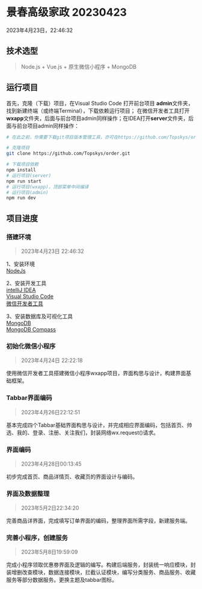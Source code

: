 # 景春高级家政 20230423
‎2023‎年‎4‎月‎23‎日，‏‎22:46:32

## 技术选型
> Node.js + Vue.js + 原生微信小程序 + MongoDB

## 运行项目

首先，克隆（下载）项目，在Visual Studio Code 打开前台项目 **admin**文件夹，找到新建终端（或终端Terminal），下载依赖运行项目；
在微信开发者工具打开**wxapp**文件夹，后面与前台项目admin同样操作；在IDEA打开**server**文件夹，后面与前台项目admin同样操作：
```bash
# 在此之前，你需要下载git项目版本管理工具，亦可在https://github.com/Topskys/order.git上直接下载项目zip再导入编译器运行

# 克隆项目
git clone https://github.com/Topskys/order.git

# 下载项目依赖
npm install
# 运行项目(server)
npm run start
# 运行项目(wxapp)，顶部菜单中间编译
# 运行项目(admin)
npm run dev
```


## 项目进度

### 搭建环境
> ‎2023‎年‎4‎月‎23‎日 ‏‎22:46:32

1、安装环境  
[NodeJs](https://nodejs.org/dist/v18.13.0/node-v18.13.0-x64.msi)

2、安装开发工具  
[intelliJ IDEA](https://www.jetbrains.com/)  
[Visual Studio Code](https://code.visualstudio.com/)  
[微信开发者工具](https://developers.weixin.qq.com/miniprogram/dev/devtools/download.html)

3、安装数据库及可视化工具  
[MongoDB](https://www.mongodb.com/)  
[MongoDB Compass](https://www.mongodb.com/products/compass)

### 初始化微信小程序
> ‎2023‎年‎4‎月‎24‎日 ‏‎22:22:18

使用微信开发者工具搭建微信小程序wxapp项目，界面构思与设计，构建界面基础框架。

### Tabbar界面编码
> 2023年4月26日22:12:51

基本完成四个Tabbar基础界面构思与设计，并完成相应界面编码，包括首页、帅选、我的、登录、注册、关注我们，封装网络wx.request()请求。

### 界面编码
> 2023年4月28日00:13:45

初步完成首页、商品详情页、收藏页的界面设计与编码。

### 界面及数据整理
> 2023年5月2日22:34:20

完善商品详界面，完成填写订单界面的编码，整理界面所需字段，新建服务端。

### 完善小程序，创建服务
> 2023年5月8日19:59:09

完成小程序领取优惠劵界面及逻辑的编写。构建后端服务，封装统一响应模块，封装增删改查模块，数据连接模块，拦截认证模块，编写分类服务、商品服务、收藏服务等部分数据服务。更换主题及tabbar图标。
